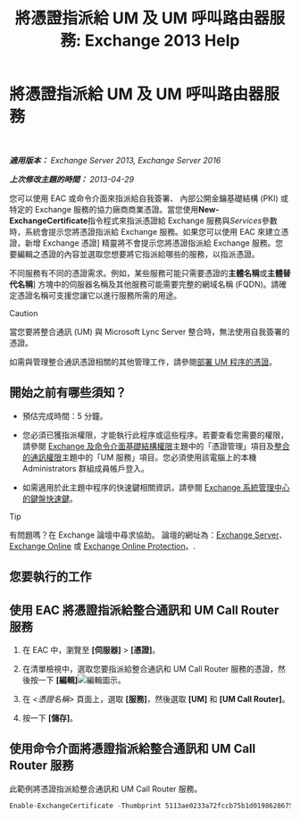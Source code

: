 ﻿---
title: '將憑證指派給 UM 及 UM 呼叫路由器服務: Exchange 2013 Help'
TOCTitle: 將憑證指派給 UM 及 UM 呼叫路由器服務
ms:assetid: 8a900e5f-9779-4213-92d7-ec157b15fbc5
ms:mtpsurl: https://technet.microsoft.com/zh-tw/library/Dn205140(v=EXCHG.150)
ms:contentKeyID: 54652595
ms.date: 05/21/2018
mtps_version: v=EXCHG.150
ms.translationtype: MT
---

# 將憑證指派給 UM 及 UM 呼叫路由器服務

 

_**適用版本：** Exchange Server 2013, Exchange Server 2016_

_**上次修改主題的時間：** 2013-04-29_

您可以使用 EAC 或命令介面來指派給自我簽署、 內部公開金鑰基礎結構 (PKI) 或特定的 Exchange 服務的協力廠商商業憑證。當您使用**New-ExchangeCertificate**指令程式來指派憑證給 Exchange 服務與*Services*參數時，系統會提示您將憑證指派給 Exchange 服務。如果您可以使用 EAC 來建立憑證，新增 Exchange 憑證\] 精靈將不會提示您將憑證指派給 Exchange 服務。您要編輯之憑證的內容並選取您想要將它指派給哪些的服務，以指派憑證。

不同服務有不同的憑證需求。例如，某些服務可能只需要憑證的**主體名稱**或**主體替代名稱**\] 方塊中的伺服器名稱及其他服務可能需要完整的網域名稱 (FQDN)。請確定憑證名稱可支援您讓它以進行服務所需的用途。


> [!CAUTION]  
> 當您要將整合通訊 (UM) 與 Microsoft Lync Server 整合時，無法使用自我簽署的憑證。




如需與管理整合通訊憑證相關的其他管理工作，請參閱[部署 UM 程序的憑證](deploying-certificates-for-um-procedures-exchange-2013-help.md)。

## 開始之前有哪些須知？

  - 預估完成時間：5 分鐘。

  - 您必須已獲指派權限，才能執行此程序或這些程序。若要查看您需要的權限，請參閱 [Exchange 及命令介面基礎結構權限](exchange-and-shell-infrastructure-permissions-exchange-2013-help.md)主題中的「憑證管理」項目及[整合的通訊權限](unified-messaging-permissions-exchange-2013-help.md)主題中的「UM 服務」項目。您必須使用該電腦上的本機 Administrators 群組成員帳戶登入。

  - 如需適用於此主題中程序的快速鍵相關資訊，請參閱 [Exchange 系統管理中心的鍵盤快速鍵](keyboard-shortcuts-in-the-exchange-admin-center-exchange-online-protection-help.md)。


> [!TIP]  
> 有問題嗎？在 Exchange 論壇中尋求協助。 論壇的網址為：<a href="https://go.microsoft.com/fwlink/p/?linkid=60612">Exchange Server</a>、 <a href="https://go.microsoft.com/fwlink/p/?linkid=267542">Exchange Online</a> 或 <a href="https://go.microsoft.com/fwlink/p/?linkid=285351">Exchange Online Protection</a>。.




## 您要執行的工作

## 使用 EAC 將憑證指派給整合通訊和 UM Call Router 服務

1.  在 EAC 中，瀏覽至 **\[伺服器\]** \> **\[憑證\]**。

2.  在清單檢視中，選取您要指派給整合通訊和 UM Call Router 服務的憑證，然後按一下 **\[編輯\]**![編輯圖示](images/JJ218640.6f53ccb2-1f13-4c02-bea0-30690e6ea71d(EXCHG.150).gif "編輯圖示")。

3.  在 *\<憑證名稱\>* 頁面上，選取 **\[服務\]**，然後選取 **\[UM\]** 和 **\[UM Call Router\]**。

4.  按一下 **\[儲存\]**。

## 使用命令介面將憑證指派給整合通訊和 UM Call Router 服務

此範例將憑證指派給整合通訊和 UM Call Router 服務。

```powershell
Enable-ExchangeCertificate -Thumbprint 5113ae0233a72fccb75b1d0198628675333d010e -Services 'UM, UMCallRouter'
```


